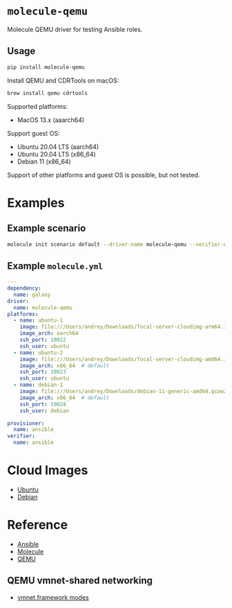 # `molecule-qemu`

Molecule QEMU driver for testing Ansible roles.

## Usage

```bash
pip install molecule-qemu
```

Install QEMU and CDRTools on macOS:

```bash
brew install qemu cdrtools
```

Supported platforms:
* MacOS 13.x (aaarch64)

Support guest OS:
* Ubuntu 20.04 LTS (aarch64)
* Ubuntu 20.04 LTS (x86_64)
* Debian 11 (x86_64)

Support of other platforms and guest OS is possible, but not tested.

# Examples

## Example scenario
```bash
molecule init scenario default --driver-name molecule-qemu --verifier-name testinfra
```

## Example `molecule.yml`
```yaml
---
dependency:
  name: galaxy
driver:
  name: molecule-qemu
platforms:
  - name: ubuntu-1
    image: file:///Users/andrey/Downloads/focal-server-cloudimg-arm64.img
    image_arch: aarch64
    ssh_port: 10022
    ssh_user: ubuntu
  - name: ubuntu-2
    image: file:///Users/andrey/Downloads/focal-server-cloudimg-amd64.img
    image_arch: x86_64  # default
    ssh_port: 10023
    ssh_user: ubuntu
  - name: debian-1
    image: file:///Users/andrey/Downloads/debian-11-generic-amd64.qcow2
    image_arch: x86_64  # default
    ssh_port: 10024
    ssh_user: debian

provisioner:
  name: ansible
verifier:
  name: ansible
```

# Cloud Images

* [Ubuntu](https://cloud-images.ubuntu.com/)
* [Debian](https://cloud.debian.org/images/cloud/)

# Reference

* [Ansible](https://www.ansible.com/)
* [Molecule](https://molecule.readthedocs.io/en/latest/)
* [QEMU](https://www.qemu.org/)

## QEMU vmnet-shared networking

* [vmnet.framework modes](https://lore.kernel.org/all/20220315230741.21578-7-Vladislav.Yaroshchuk@jetbrains.com/T/)

